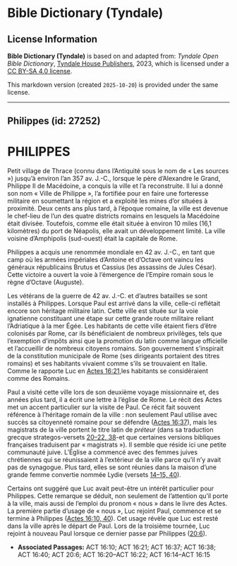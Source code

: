 # Bible Dictionary (Tyndale)

## License Information

**Bible Dictionary (Tyndale)** is based on and adapted from: _Tyndale Open Bible Dictionary_, [Tyndale House Publishers](https://tyndaleopenresources.com/), 2023, which is licensed under a [CC BY-SA 4.0 license](https://creativecommons.org/licenses/by-sa/4.0/legalcode.en).

This markdown version (created `2025-10-20`) is provided under the same license.



--------------------------------

## Philippes (id: 27252)

PHILIPPES
=========

Petit village de Thrace (connu dans l’Antiquité sous le nom de « Les sources ») jusqu’à environ l’an 357 av. J.\-C., lorsque le père d’Alexandre le Grand, Philippe II de Macédoine, a conquis la ville et l’a reconstruite. Il lui a donné son nom « Ville de Philippe », l’a fortifiée pour en faire une forteresse militaire en soumettant la région et a exploité les mines d’or situées à proximité. Deux cents ans plus tard, à l’époque romaine, la ville est devenue le chef\-lieu de l’un des quatre districts romains en lesquels la Macédoine était divisée. Toutefois, comme elle était située à environ 10 miles (16,1 kilomètres) du port de Néapolis, elle avait un développement limité. La ville voisine d’Amphipolis (sud\-ouest) était la capitale de Rome.

Philippes a acquis une renommée mondiale en 42 av. J.\-C., en tant que camp où les armées impériales d’Antoine et d’Octave ont vaincu les généraux républicains Brutus et Cassius (les assassins de Jules César). Cette victoire a ouvert la voie à l’émergence de l’Empire romain sous le règne d’Octave (Auguste).

Les vétérans de la guerre de 42 av. J.\-C. et d’autres batailles se sont installés à Philippes. Lorsque Paul est arrivé dans la ville, celle\-ci reflétait encore son héritage militaire latin. Cette ville est située sur la voie ignatienne constituant une étape sur cette grande route militaire reliant l’Adriatique à la mer Égée. Les habitants de cette ville étaient fiers d’être colonisés par Rome, car ils bénéficiaient de nombreux privilèges, tels que l’exemption d’impôts ainsi que la promotion du latin comme langue officielle et l’accueillir de nombreux citoyens romains. Son gouvernement s’inspirait de la constitution municipale de Rome (ses dirigeants portaient des titres romains) et ses habitants vivaient comme s’ils se trouvaient en Italie. Comme le rapporte Luc en [Actes 16:21,](https://ref.ly/Acts16:21)les habitants se considéraient comme des Romains.

Paul a visité cette ville lors de son deuxième voyage missionnaire et, des années plus tard, il a écrit une lettre à l’église de Rome. Le récit des Actes met un accent particulier sur la visite de Paul. Ce récit fait souvent référence à l’héritage romain de la ville : non seulement Paul utilise avec succès sa citoyenneté romaine pour se défendre ([Actes 16:37](https://ref.ly/Acts16:37)), mais les magistrats de la ville portent le titre latin de *préteur* (dans sa traduction grecque strategos\-versets [20–22, 38](https://ref.ly/Acts16:20-Acts16:22,Acts16:38)\-et que certaines versions bibliques françaises traduisent par « magistrats »). Il semble que réside ici une petite communauté juive. L’Église a commencé avec des femmes juives chrétiennes qui se réunissaient à l’extérieur de la ville parce qu’il n’y avait pas de synagogue. Plus tard, elles se sont réunies dans la maison d’une grande femme convertie nommée Lydie (versets [14–15, 40](https://ref.ly/Acts16:14-Acts16:15,Acts16:40)).

Certains ont suggéré que Luc avait peut\-être un intérêt particulier pour Philippes. Cette remarque se déduit, non seulement de l’attention qu’il porte à la ville, mais aussi de l’emploi du pronom « nous » dans le livre des Actes. La première partie d’usage de « nous », Luc rejoint Paul, commence et se termine à Philippes ([Actes 16:10, 40](https://ref.ly/Acts16:10,Acts16:40)). Cet usage révèle que Luc est resté dans la ville après le départ de Paul. Lors de la troisième tournée, Luc rejoint à nouveau Paul lorsque ce dernier passe par Philippes ([20:6](https://ref.ly/Acts20:6)).

* **Associated Passages:** ACT 16:10; ACT 16:21; ACT 16:37; ACT 16:38; ACT 16:40; ACT 20:6; ACT 16:20–ACT 16:22; ACT 16:14–ACT 16:15

